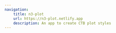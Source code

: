 ```yaml
---
navigation:
    title: n3-plot
    url: https://n3-plot.netlify.app
    description: An app to create CTB plot styles
---
```


